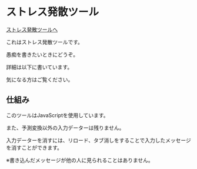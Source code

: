# ストレス発散ツール

[ストレス発散ツールへ](https://nukkonuko221.github.io/stressrelief/)

これはストレス発散ツールです。

愚痴を書きたいときにどうぞ。

詳細は以下に書いています。

気になる方はご覧ください。

## 仕組み

このツールはJavaScriptを使用しています。

また、予測変換以外の入力データーは残りません。

入力データーを消すには、リロード、タブ消しをすることで入力したメッセージを消すことができます。

※書き込んだメッセージが他の人に見られることはありません。
